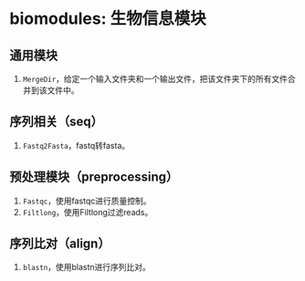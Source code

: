 # biomodules: 生物信息模块

## 通用模块

1. `MergeDir`，给定一个输入文件夹和一个输出文件，把该文件夹下的所有文件合并到该文件中。

## 序列相关（seq）

1. `Fastq2Fasta`，fastq转fasta。

## 预处理模块（preprocessing）

1. `Fastqc`，使用fastqc进行质量控制。
2. `Filtlong`，使用Filtlong过滤reads。

## 序列比对（align）

1. `blastn`，使用blastn进行序列比对。